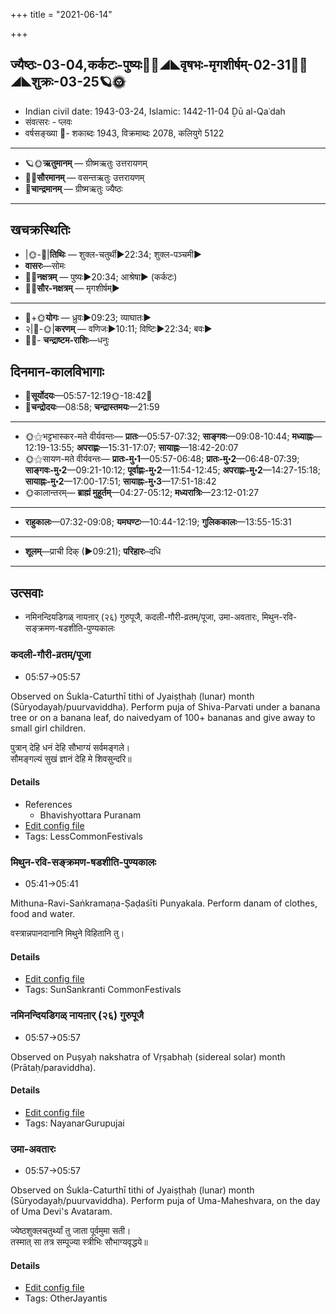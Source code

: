 +++
title = "2021-06-14"

+++
## ज्यैष्ठः-03-04,कर्कटः-पुष्यः🌛🌌◢◣वृषभः-मृगशीर्षम्-02-31🌌🌞◢◣शुक्रः-03-25🪐🌞
- Indian civil date: 1943-03-24, Islamic: 1442-11-04 Ḏū al-Qaʿdah
- संवत्सरः - प्लवः
- वर्षसङ्ख्या 🌛- शकाब्दः 1943, विक्रमाब्दः 2078, कलियुगे 5122
___________________
- 🪐🌞**ऋतुमानम्** — ग्रीष्मऋतुः उत्तरायणम्
- 🌌🌞**सौरमानम्** — वसन्तऋतुः उत्तरायणम्
- 🌛**चान्द्रमानम्** — ग्रीष्मऋतुः ज्यैष्ठः
___________________


## खचक्रस्थितिः
- |🌞-🌛|**तिथिः** — शुक्ल-चतुर्थी►22:34; शुक्ल-पञ्चमी►  
- **वासरः**—सोमः  
- 🌌🌛**नक्षत्रम्** — पुष्यः►20:34; आश्रेषा► (कर्कटः)  
- 🌌🌞**सौर-नक्षत्रम्** — मृगशीर्षम्►  
___________________
- 🌛+🌞**योगः** — ध्रुवः►09:23; व्याघातः►  
- २|🌛-🌞|**करणम्** — वणिजः►10:11; विष्टिः►22:34; बवः►  
- 🌌🌛- **चन्द्राष्टम-राशिः**—धनुः  


## दिनमान-कालविभागाः
- 🌅**सूर्योदयः**—05:57-12:19🌞️-18:42🌇  
- 🌛**चन्द्रोदयः**—08:58; **चन्द्रास्तमयः**—21:59  
___________________
- 🌞⚝भट्टभास्कर-मते वीर्यवन्तः— **प्रातः**—05:57-07:32; **साङ्गवः**—09:08-10:44; **मध्याह्नः**—12:19-13:55; **अपराह्णः**—15:31-17:07; **सायाह्नः**—18:42-20:07  
- 🌞⚝सायण-मते वीर्यवन्तः— **प्रातः-मु॰1**—05:57-06:48; **प्रातः-मु॰2**—06:48-07:39; **साङ्गवः-मु॰2**—09:21-10:12; **पूर्वाह्णः-मु॰2**—11:54-12:45; **अपराह्णः-मु॰2**—14:27-15:18; **सायाह्नः-मु॰2**—17:00-17:51; **सायाह्नः-मु॰3**—17:51-18:42  
- 🌞कालान्तरम्— **ब्राह्मं मुहूर्तम्**—04:27-05:12; **मध्यरात्रिः**—23:12-01:27  
___________________
- **राहुकालः**—07:32-09:08; **यमघण्टः**—10:44-12:19; **गुलिककालः**—13:55-15:31  
___________________
- **शूलम्**—प्राची दिक् (►09:21); **परिहारः**–दधि  
___________________

## उत्सवाः
- नमिनन्दियडिगळ् नायऩार् (२६) गुरुपूजै, कदली-गौरी-व्रतम्/पूजा, उमा-अवतारः, मिथुन-रवि-सङ्क्रमण-षडशीति-पुण्यकालः
### कदली-गौरी-व्रतम्/पूजा
- 05:57→05:57

Observed on Śukla-Caturthī tithi of Jyaiṣṭhaḥ (lunar) month (Sūryodayaḥ/puurvaviddha). Perform puja of Shiva-Parvati under a banana tree or on a banana leaf, do naivedyam of 100+ bananas and give away to small girl children.

पुत्रान् देहि धनं देहि सौभाग्यं सर्वमङ्गले।  
सौमङ्गल्यं सुखं ज्ञानं देहि मे शिवसुन्दरि॥



#### Details
- References
  - Bhavishyottara Puranam
- [Edit config file](https://github.com/jyotisham/adyatithi/tree/master/devatA/umA/lunar_month/tithi/03/04/kadalI-gaurI-vratam%20or%20pUjA.toml)
- Tags: LessCommonFestivals


### मिथुन-रवि-सङ्क्रमण-षडशीति-पुण्यकालः
- 05:41→05:41

Mithuna-Ravi-Saṅkramaṇa-Ṣaḍaśīti Punyakala. Perform danam of clothes, food and water.

वस्त्रान्नपानदानानि मिथुने विहितानि तु।



#### Details
- [Edit config file](https://github.com/jyotisham/adyatithi/tree/master/time_focus/sankrAnti/description_only/mithuna-ravi-saGkramaNa-SaDazIti-puNyakAlaH.toml)
- Tags: SunSankranti CommonFestivals


### नमिनन्दियडिगळ् नायऩार् (२६) गुरुपूजै
- 05:57→05:57

Observed on Puṣyaḥ nakshatra of Vṛṣabhaḥ (sidereal solar) month (Prātaḥ/paraviddha). 

#### Details
- [Edit config file](https://github.com/jyotisham/adyatithi/tree/master/mahApuruSha/nAyanAr/sidereal_solar_month/nakshatra/02/08/naminandiyaDigaL%20nAyan2Ar%20%2826%29%20gurupUjai.toml)
- Tags: NayanarGurupujai


### उमा-अवतारः
- 05:57→05:57

Observed on Śukla-Caturthī tithi of Jyaiṣṭhaḥ (lunar) month (Sūryodayaḥ/puurvaviddha). Perform puja of Uma-Maheshvara, on the day of Uma Devi's Avataram.

ज्येष्ठशुक्लचतुर्थ्यां तु जाता पूर्वमुमा सती।  
तस्मात् सा तत्र सम्पूज्या स्त्रीभिः सौभाग्यवृद्धये॥



#### Details
- [Edit config file](https://github.com/jyotisham/adyatithi/tree/master/devatA/umA/lunar_month/tithi/03/04/umA-avatAraH.toml)
- Tags: OtherJayantis


